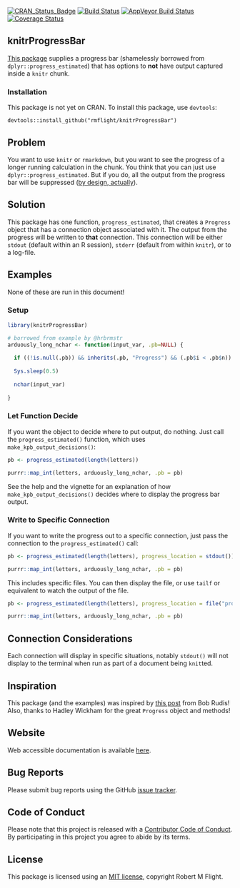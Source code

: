 
[![CRAN\_Status\_Badge](http://www.r-pkg.org/badges/version/knitrProgressBar)](https://cran.r-project.org/package=knitrProgressBar) [![Build Status](https://travis-ci.org/rmflight/knitrProgressBar.svg?branch=master)](https://travis-ci.org/rmflight/knitrProgressBar) [![AppVeyor Build Status](https://ci.appveyor.com/api/projects/status/github/rmflight/knitrProgressBar?branch=master&svg=true)](https://ci.appveyor.com/project/rmflight/knitrProgressBar) [![Coverage Status](https://img.shields.io/codecov/c/github/rmflight/knitrProgressBar/master.svg)](https://codecov.io/github/rmflight/knitrProgressBar?branch=master)

knitrProgressBar
----------------

[This package](https://rmflight.github.io/knitrProgressBar) supplies a progress bar (shamelessly borrowed from `dplyr::progress_estimated`) that has options to **not** have output captured inside a `knitr` chunk.

### Installation

This package is not yet on CRAN. To install this package, use `devtools`:

    devtools::install_github("rmflight/knitrProgressBar")

Problem
-------

You want to use `knitr` or `rmarkdown`, but you want to see the progress of a longer running calculation in the chunk. You think that you can just use `dplyr::progress_estimated`. But if you do, all the output from the progress bar will be suppressed ([by design, actually](https://github.com/tidyverse/dplyr/blob/master/R/progress.R#L96)).

Solution
--------

This package has one function, `progress_estimated`, that creates a `Progress` object that has a connection object associated with it. The output from the progress will be written to **that** connection. This connection will be either `stdout` (default within an R session), `stderr` (default from within `knitr`), or to a log-file.

Examples
--------

None of these are run in this document!

### Setup

``` r
library(knitrProgressBar)

# borrowed from example by @hrbrmstr
arduously_long_nchar <- function(input_var, .pb=NULL) {
  
  if ((!is.null(.pb)) && inherits(.pb, "Progress") && (.pb$i < .pb$n)) .pb$tick()$print()
  
  Sys.sleep(0.5)
  
  nchar(input_var)
  
}
```

### Let Function Decide

If you want the object to decide where to put output, do nothing. Just call the `progress_estimated()` function, which uses `make_kpb_output_decisions()`:

``` r
pb <- progress_estimated(length(letters))

purrr::map_int(letters, arduously_long_nchar, .pb = pb)
```

See the help and the vignette for an explanation of how `make_kpb_output_decisions()` decides where to display the progress bar output.

### Write to Specific Connection

If you want to write the progress out to a specific connection, just pass the connection to the `progress_estimated()` call:

``` r
pb <- progress_estimated(length(letters), progress_location = stdout())

purrr::map_int(letters, arduously_long_nchar, .pb = pb)
```

This includes specific files. You can then display the file, or use `tailf` or equivalent to watch the output of the file.

``` r
pb <- progress_estimated(length(letters), progress_location = file("progress.log", open = "w"))

purrr::map_int(letters, arduously_long_nchar, .pb = pb)
```

Connection Considerations
-------------------------

Each connection will display in specific situations, notably `stdout()` will not display to the terminal when run as part of a document being `knit`ted.

Inspiration
-----------

This package (and the examples) was inspired by [this post](https://rud.is/b/2017/03/27/all-in-on-r%E2%81%B4-progress-bars-on-first-post/) from Bob Rudis! Also, thanks to Hadley Wickham for the great `Progress` object and methods!

Website
-------

Web accessible documentation is available [here](https://rmflight.github.io/knitrProgressBar).

Bug Reports
-----------

Please submit bug reports using the GitHub [issue tracker](https://github.com/rmflight/knitrProgressBar/issues).

Code of Conduct
---------------

Please note that this project is released with a [Contributor Code of Conduct](CONDUCT.md). By participating in this project you agree to abide by its terms.

License
-------

This package is licensed using an [MIT license](LICENSE.md), copyright Robert M Flight.

